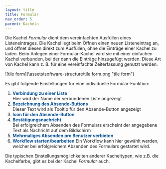 ```yaml
---
layout: title
title: Formular
nav_order: 5
parent: Kacheln
---
```


Die Kachel _Formular_ dient dem vereinfachten Ausfüllen eines Listeneintrages. Die Kachel legt beim Öffnen einen neuen Listeneintrag an, und öffnet diesen direkt zum Ausfüllen, ohne die Einträge einer Kachel zu laden. Beim Anlegen einer Formular-Kachel wird sie mit einer einfachen Kachel verbunden, bei der dann die Einträge hinzugefügt werden.
Diese Art von Kachel kann z. B. für eine vereinfachte Zeiterfassung genutzt werden.

![tile form](\assets\software-structure\tile form.png "tile form")

Es gibt folgende Einstellungen für eine individuelle Formular-Funktion:

1. <span style="color:#0b5394">**Verbindung zu einer Liste**</span>  
   Hier wird der Name der verbundenen Liste angezeigt
2. <span style="color:#0b5394">**Bezeichnung des Absende-Buttons**</span>  
   Dieser Text wird als Tooltip für den Absende-Button angezeigt
3. <span style="color:#0b5394">**Icon für den Absende-Button**</span>
4. <span style="color:#0b5394">**Bestätigungsnachricht**</span>  
   Bei erfolgreichem Absenden des Formulars erscheint der angegebene Text als Nachricht auf dem Bildschirm
5. <span style="color:#0b5394">**Mehrmaliges Absenden pro Benutzer verbieten**</span>
6. <span style="color:#0b5394">**Workflow starten/bearbeiten**</span>
   Ein Workflow kann hier gewählt werden, welcher bei erfolgreichem Absenden des Formulars gestartet wird.

Die typischen Einstellungsmöglichkeiten anderer Kacheltypen, wie z.B. die Kachelfarbe, gibt es bei der Kachel _Formular_ auch.
